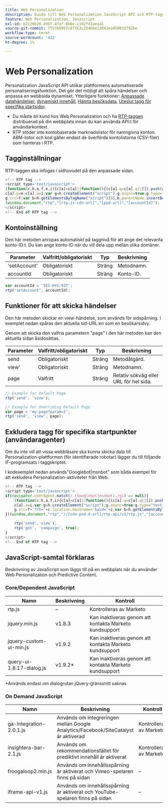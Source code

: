 ```yaml
---
title: Web Personalization
description: Guide till Web Personalization JavaScript API och RTP-taggen, som omfattar sidvisningshändelser, kontoinställningar, robotundantag samt centrala skript och on demand-skript
feature: Web Personalization, Javascript
exl-id: b2c26b28-e9bf-4faf-8b6e-c102f41aeaa1
source-git-commit: 7557b9957c87f63c2646be13842ea450035792be
workflow-type: tm+mt
source-wordcount: '422'
ht-degree: 1%

---
```


# Web Personalization

Personalization JavaScript API utökar plattformens automatiserade personaliseringsfunktion. Det gör det möjligt att spåra händelser och anpassa en webbsida dynamiskt. Ytterligare funktioner: [Anpassade datahändelser](custom-data-events.md), [dynamiskt innehåll](web-personalization.md), [Hämta besöksdata](get-visitor-data.md), [Uteslut tagg för specifika startsidor](#exclude_tag_for_specific_bots).

- Du måste bli kund hos Web Personalization och ha [RTP-taggen ](https://experienceleague.adobe.com/en/docs/marketo/using/product-docs/web-personalization/rtp-tag-implementation/deploy-the-rtp-javascript) distribuerad på din webbplats innan du kan använda API:t för användarkontext.
- RTP stöder inte kontobaserade marknadslistor för namngivna konton. ABM-listor och kod gäller endast de överförda kontolistorna (CSV-filer) som hanteras i RTP.

## Tagginställningar

RTP-taggen ska infogas i sidhuvudet på den anpassade sidan.

```javascript
<!-- RTP tag -->
<script type='text/javascript'>
(function(c,h,a,f,e,i){c[a]=c[a]||function(){(c[a].q=c[a].q||[]).push(arguments)};
c[a].p=e;c[a].a=i;var g=h.createElement("script");g.async=true;g.type="text/javascript";
g.src=f;var b=h.getElementsByTagName("script")[0];b.parentNode.insertBefore(g,b)})
(window,document,"rtp","[rtp-js-cdn-url]","[pod-url]","[accountId]");
</script>
<!-- End of RTP tag -->
```

## Kontoinställning

Den här metoden anropas automatiskt på taggnivå för att ange det relevanta konto-ID:t. Du kan ange konto-ID när du vill dela upp mellan olika domäner.

| Parameter | Valfritt/obligatoriskt | Typ | Beskrivning |
|--------------|-------------------|--------|--------------|
| &#39;setAccount&#39; | Obligatoriskt | Sträng | Metodnamn. |
| accountId | Obligatoriskt | Sträng | Konto-ID. |

```javascript
var accountId = '561-HYG-937';
rtp('setAccount', accountId);
```

## Funktioner för att skicka händelser

Den här metoden skickar en view-händelse, som används för sidspårning. I exemplet nedan spåras den aktuella sid-URL:en som en besökarsidvy.

Genom att skicka den valfria parametern &quot;page&quot; i den här metoden kan den aktuella sidan åsidosättas.

| Parameter | Valfritt/obligatoriskt | Typ | Beskrivning |
|-----------|-------------------|--------|---------------------------------|
| send | Obligatoriskt | Sträng | Metodåtgärd. |
| view&#39; | Obligatoriskt | Sträng | Metodnamn. |
| page | Valfritt | Sträng | Relativ sökväg eller URL för hel sida. |

```javascript
// Example for Default Page
rtp('send', 'view');

// Example for Overriding Default Page
var page = 'my-page?param=1';
rtp('send', 'view', page);
```

## Exkludera tagg för specifika startpunkter (användaragenter)

Om du inte vill att vissa webbläsare ska kunna skicka data till Personalization-plattformen (för identifierade robotar) lägger du till följande IF-programsats i taggskriptet.

I kodexemplet nedan används&quot;Googlebot|msnbot&quot; som båda exempel för att exkludera Personalization-aktiviteter från Web.

```javascript
<!-- RTP tag -->
<script type='text/javascript'>
if(navigator.userAgent.match(/.(Googlebot|msnbot)./gi) == null){
    (function(c,h,a,f,i){c[a]=c[a]||function(){(c[a].q=c[a].q||[]).push(arguments)};
    c[a].a=i;var g=h.createElement("script");g.async=true;g.type="text/javascript";
    g.src=f+'?rh='+c.location.hostname+'&aid='+i;var b=h.getElementsByTagName("script")[0];b.parentNode.insertBefore(g,b);
})(window,document,"rtp","//[cdn-pod-X-url]/rtp-api/v1/rtp.js","[accountId]");

    rtp('send','view');
    rtp('get', 'campaign', true);
}
</script>
<!-- End of RTP tag -->
```

## JavaScript-samtal förklaras

Beskrivning av JavaScript som läggs till på en webbplats när du använder Web Personalization och Predictive Content.

### Core/Dependent JavaScript

| Namn | Beskrivning | Kontroll |
|---------------------------|-------------|--------------------------------------------------------|
| rtp.js | – | Kontrolleras av Marketo |
| jquery.min.js | v1.8.3 | Kan inaktiveras genom att kontakta Marketo kundsupport |
| jquery-custom-ui-min.js | v1.9.2 | Kan inaktiveras genom att kontakta Marketo kundsupport |
| query-ui-1.8.17-dialog.js | v1.9.2* | Kan inaktiveras genom att kontakta Marketo kundsupport |

*Används endast om dialogrutan jQuery-gränssnitt saknas

### On Demand JavaScript

| Namn | Beskrivning | Kontroll |
|-------------------------|-----------------------------------------------------------------------|-----------------------|
| ga-integration-2.0.1.js | Används om integreringen mellan Google Analytics/Facebook/SiteCatalyst är aktiverad | Kontrolleras av Marketo |
| insightera-bar-2.1.js | Används om rekommendationsfältet för prediktivt innehåll är aktiverat | Kontrolleras av Marketo |
| froogaloop2.min.js | Används om innehållsspårning är aktiverat och Vimeo-spelaren finns på sidan | – |
| iframe-api-v1.js | Används om innehållsspårning är aktiverat och YouTube-spelaren finns på sidan | – |
